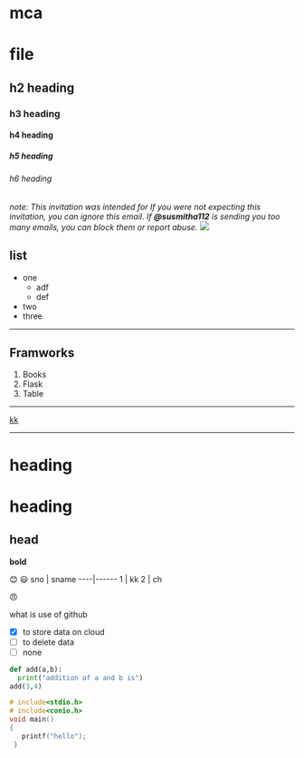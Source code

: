# mca
# file
## h2 heading
### h3 heading
#### h4 heading
##### h5 heading
###### h6 heading


_note: This invitation was intended for If you were not expecting this invitation, you can ignore this email. If **@susmitha112** is sending you too many emails, you can block them or report abuse._
<img src="https://images.pexels.com/photos/736230/pexels-photo-736230.jpeg?auto=compress&cs=tinysrgb&dpr=1&w=500">
## list
- one
  - adf
  - def
- two
- three
____
## Framworks
1. Books
2. Flask
3. Table
_____
[kk](kc)

<hr>


<h1>heading</h1>

heading
============
head
------

<b>bold</b>

:blush:
:smiley:
sno | sname
----|------
1 | kk
2 | ch

:angry:

what is use of github
- [x] to store data on cloud
- [ ] to delete data
- [ ] none
 
 ````````` python
 def add(a,b):
   print("addition of a and b is")
 add(3,4)
``````````

````````c
# include<stdio.h>
# include<conio.h>
void main()
{
   printf("hello");
 }
 ````````

